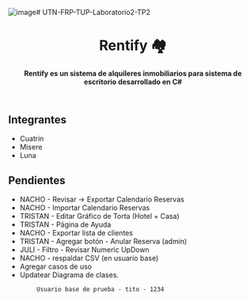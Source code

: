 ![image](https://github.com/nachocua/UTN-FRP-TUP-Laboratorio2-TP2/assets/14798224/f1304389-c1cd-4d4f-8328-2fa7117565bc)# UTN-FRP-TUP-Laboratorio2-TP2

<header>
    <h1>Rentify 🏘</h1>
    <h4>Rentify es un sistema de alquileres inmobiliarios para sistema de escritorio desarrollado en C# </h4>
</header>
<main>
    <h2>Integrantes</h2>
    <ul>
        <li>
            Cuatrin
        </li>
        <li>
            Misere
        </li>
        <li>
            Luna
        </li>
    </ul>
</main>

<footer>
    <h2>Pendientes</h2>
    <ul>
        <li>
            NACHO - Revisar -> Exportar Calendario Reservas
        </li>
        <li>
            NACHO - Importar Calendario Reservas
        </li>
        <li>
            TRISTAN - Editar Gráfico de Torta (Hotel + Casa)
        </li>
        <li>
            TRISTAN - Página de Ayuda
        </li>
        <li>
            NACHO - Exportar lista de clientes
        </li>
        <li>
            TRISTAN - Agregar botón - Anular Reserva (admin)
        </li>
        <li>
            JULI - Filtro - Revisar Numeric UpDown
        </li>
        <li>
            NACHO - respaldar CSV (en usuario base)
        </li>
        <li>
            Agregar casos de uso
        </li>
        <li>
            Updatear Diagrama de clases.
        </li>
    </ul>

   
            Usuario base de prueba - tito - 1234
   
    
</footer>
